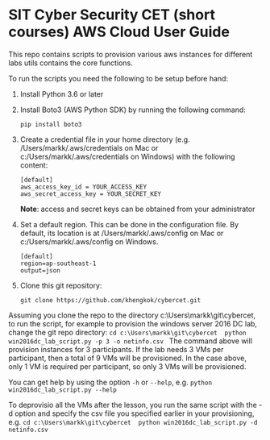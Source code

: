# SIT Cyber Security CET (short courses) AWS Cloud User Guide

This repo contains scripts to provision various aws instances for different labs
utils contains the core functions. 

To run the scripts you need the following to be setup before hand:
1. Install Python 3.6 or later 
2. Install Boto3 (AWS Python SDK) by running the following command: 
   ```
   pip install boto3
   ```
3. Create a credential file in your home directory (e.g. /Users/markk/.aws/credentials on Mac or c:/Users/markk/.aws/credentials on Windows) with the following content:

    ```
    [default]
    aws_access_key_id = YOUR_ACCESS_KEY
    aws_secret_access_key = YOUR_SECRET_KEY
    ```
    **Note**: access and secret keys can be obtained from your administrator
4. Set a default region. This can be done in the configuration file. By default, its location is at /Users/markk/.aws/config on Mac or c:/Users/markk/.aws/config on Windows. 
    ```
    [default]
    region=ap-southeast-1
    output=json
    ```
5. Clone this git repository: 
    ```
    git clone https://github.com/khengkok/cybercet.git
    ```

Assuming you clone the repo to the directory c:\Users\markk\git\cybercet, to run the script, for example to provision the windows server 2016 DC lab, change the git repo directory: 
    ```
    cd c:\Users\markk\git\cybercet 
    python win2016dc_lab_script.py -p 3 -o netinfo.csv 
    ```
The command above will provision instances for 3 participants. If the lab needs 3 VMs per participant, then a total of 9 VMs will be provisioned. In the case above, only 1 VM is required per participant, so only 3 VMs will be provisioned. 

You can get help by using the option `-h` or `--help`, e.g. `python win2016dc_lab_script.py --help`

To deprovisio all the VMs after the lesson, you run the same script with the -d option and specify the csv file you specified earlier in your provisioning, e.g. 
    ```
    cd c:\Users\markk\git\cybercet 
    python win2016dc_lab_script.py -d netinfo.csv 
    ```

